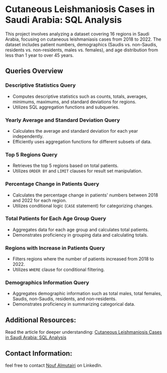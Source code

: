 # Cutaneous Leishmaniosis Cases in Saudi Arabia: SQL Analysis

This project involves analyzing a dataset covering 16 regions in Saudi Arabia, focusing on cutaneous leishmaniasis cases from 2018 to 2022. The dataset includes patient numbers, demographics (Saudis vs. non-Saudis, residents vs. non-residents, males vs. females), and age distribution from less than 1 year to over 45 years.


## Queries Overview

### Descriptive Statistics Query
- Computes descriptive statistics such as counts, totals, averages, minimums, maximums, and standard deviations for regions.
- Utilizes SQL aggregation functions and subqueries.

### Yearly Average and Standard Deviation Query
- Calculates the average and standard deviation for each year independently.
- Efficiently uses aggregation functions for different subsets of data.

### Top 5 Regions Query
- Retrieves the top 5 regions based on total patients.
- Utilizes `ORDER BY` and `LIMIT` clauses for result set manipulation.

### Percentage Change in Patients Query
- Calculates the percentage change in patients' numbers between 2018 and 2022 for each region.
- Utilizes conditional logic (`CASE` statement) for categorizing changes.

### Total Patients for Each Age Group Query
- Aggregates data for each age group and calculates total patients.
- Demonstrates proficiency in grouping data and calculating totals.

### Regions with Increase in Patients Query
- Filters regions where the number of patients increased from 2018 to 2022.
- Utilizes `WHERE` clause for conditional filtering.

### Demographics Information Query
- Aggregates demographic information such as total males, total females, Saudis, non-Saudis, residents, and non-residents.
- Demonstrates proficiency in summarizing categorical data.




## Additional Resources:
Read the article for deeper understanding: [Cutaneous Leishmaniosis Cases in Saudi Arabia: SQL Analysis](https://www.linkedin.com/in/nouf-almutairi-5671132a2/)

## Contact Information:
feel free to contact [Nouf Almutairi](https://www.linkedin.com/in/nouf-almutairi-5671132a2/) on LinkedIn.


